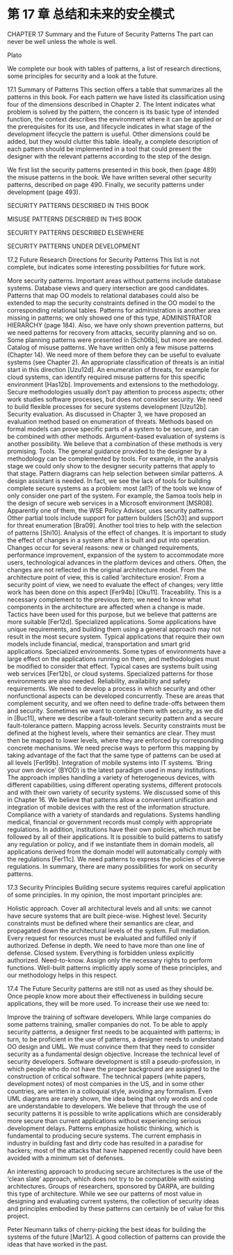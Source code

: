 # 第 17 章 总结和未来的安全模式

CHAPTER 17
Summary and the Future of Security Patterns
The part can never be well unless the whole is well.

Plato

We complete our book with tables of patterns, a list of research directions, some principles for security and a look at the future.

17.1 Summary of Patterns
This section offers a table that summarizes all the patterns in this book. For each pattern we have listed its classification using four of the dimensions described in Chapter 2. The Intent indicates what problem is solved by the pattern, the concern is its basic type of intended function, the context describes the environment where it can be applied or the prerequisites for its use, and lifecycle indicates in what stage of the development lifecycle the pattern is useful. Other dimensions could be added, but they would clutter this table. Ideally, a complete description of each pattern should be implemented in a tool that could present the designer with the relevant patterns according to the step of the design.

We first list the security patterns presented in this book, then (page 489) the misuse patterns in the book. We have written several other security patterns, described on page 490. Finally, we security patterns under development (page 493).

SECURITY PATTERNS DESCRIBED IN THIS BOOK




















MISUSE PATTERNS DESCRIBED IN THIS BOOK




SECURITY PATTERNS DESCRIBED ELSEWHERE








SECURITY PATTERNS UNDER DEVELOPMENT




17.2 Future Research Directions for Security Patterns
This list is not complete, but indicates some interesting possibilities for future work.

 More security patterns. Important areas without patterns include database systems. Database views and query intersection are good candidates. Patterns that map OO models to relational databases could also be extended to map the security constraints defined in the OO model to the corresponding relational tables.
Patterns for administration is another area missing in patterns; we only showed one of this type, ADMINISTRATOR HIERARCHY (page 184). Also, we have only shown prevention patterns, but we need patterns for recovery from attacks, security planning and so on. Some planning patterns were presented in [Sch06b], but more are needed.
 Catalog of misuse patterns. We have written only a few misuse patterns (Chapter 14). We need more of them before they can be useful to evaluate systems (see Chapter 2). An appropriate classification of threats is an initial start in this direction [Uzu12d]. An enumeration of threats, for example for cloud systems, can identify required misuse patterns for this specific environment [Has12b].
 Improvements and extensions to the methodology. Secure methodologies usually don’t pay attention to process aspects; other work studies software processes, but does not consider security. We need to build flexible processes for secure systems development [Uzu12b].
 Security evaluation. As discussed in Chapter 3, we have proposed an evaluation method based on enumeration of threats. Methods based on formal models can prove specific parts of a system to be secure, and can be combined with other methods. Argument-based evaluation of systems is another possibility. We believe that a combination of these methods is very promising.
 Tools. The general guidance provided to the designer by a methodology can be complemented by tools. For example, in the analysis stage we could only show to the designer security patterns that apply to that stage. Pattern diagrams can help selection between similar patterns. A design assistant is needed. In fact, we see the lack of tools for building complete secure systems as a problem: most (all?) of the tools we know of only consider one part of the system. For example, the Samoa tools help in the design of secure web services in a Microsoft environment [MSR08]. Apparently one of them, the WSE Policy Advisor, uses security patterns. Other partial tools include support for pattern builders [Sch03] and support for threat enumeration [Bra09]. Another tool tries to help with the selection of patterns [Shi10].
 Analysis of the effect of changes. It is important to study the effect of changes in a system after it is built and put into operation. Changes occur for several reasons: new or changed requirements, performance improvement, expansion of the system to accommodate more users, technological advances in the platform devices and others. Often, the changes are not reflected in the original architecture model. From the architecture point of view, this is called ‘architecture erosion’. From a security point of view, we need to evaluate the effect of changes; very little work has been done on this aspect [Fer94b] [Oku11].
 Traceability. This is a necessary complement to the previous item; we need to know what components in the architecture are affected when a change is made. Tactics have been used for this purpose, but we believe that patterns are more suitable [Fer12d].
 Specialized applications. Some applications have unique requirements, and building them using a general approach may not result in the most secure system. Typical applications that require their own models include financial, medical, transportation and smart grid applications.
 Specialized environments. Some types of environments have a large effect on the applications running on them, and methodologies must be modified to consider that effect. Typical cases are systems built using web services [Fer12b], or cloud systems. Specialized patterns for those environments are also needed.
 Reliability, availability and safety requirements. We need to develop a process in which security and other nonfunctional aspects can be developed concurrently. These are areas that complement security, and we often need to define trade-offs between them and security. Sometimes we want to combine them with security, as we did in [Buc11], where we describe a fault-tolerant security pattern and a secure fault-tolerance pattern.
 Mapping across levels. Security constraints must be defined at the highest levels, where their semantics are clear. They must then be mapped to lower levels, where they are enforced by corresponding concrete mechanisms. We need precise ways to perform this mapping by taking advantage of the fact that the same type of patterns can be used at all levels [Fer99b].
 Integration of mobile systems into IT systems. ‘Bring your own device’ (BYOD) is the latest paradigm used in many institutions. The approach implies handling a variety of heterogeneous devices, with different capabilities, using different operating systems, different protocols and with their own variety of security systems. We discussed some of this in Chapter 16. We believe that patterns allow a convenient unification and integration of mobile devices with the rest of the information structure.
 Compliance with a variety of standards and regulations. Systems handling medical, financial or government records must comply with appropriate regulations. In addition, institutions have their own policies, which must be followed by all of their applications. It is possible to build patterns to satisfy any regulation or policy, and if we instantiate them in domain models, all applications derived from the domain model will automatically comply with the regulations [Fer11c]. We need patterns to express the policies of diverse regulations.
In summary, there are many possibilities for work on security patterns.

17.3 Security Principles
Building secure systems requires careful application of some principles. In my opinion, the most important principles are:

 Holistic approach. Cover all architectural levels and all units: we cannot have secure systems that are built piece-wise.
 Highest level. Security constraints must be defined where their semantics are clear, and propagated down the architectural levels of the system.
 Full mediation. Every request for resources must be evaluated and fulfilled only if authorized.
 Defense in depth. We need to have more than one line of defense.
 Closed system. Everything is forbidden unless explicitly authorized.
 Need-to-know. Assign only the necessary rights to perform functions.
Well-built patterns implicitly apply some of these principles, and our methodology helps in this respect.

17.4 The Future
Security patterns are still not as used as they should be. Once people know more about their effectiveness in building secure applications, they will be more used. To increase their use we need to:

 Improve the training of software developers. While large companies do some patterns training, smaller companies do not. To be able to apply security patterns, a designer first needs to be acquainted with patterns; in turn, to be proficient in the use of patterns, a designer needs to understand OO design and UML. We must convince them that they need to consider security as a fundamental design objective.
 Increase the technical level of security developers. Software development is still a pseudo-profession, in which people who do not have the proper background are assigned to the construction of critical software. The technical papers (white papers, development notes) of most companies in the US, and in some other countries, are written in a colloquial style, avoiding any formalism. Even UML diagrams are rarely shown, the idea being that only words and code are understandable to developers.
We believe that through the use of security patterns it is possible to write applications which are considerably more secure than current applications without experiencing serious development delays. Patterns emphasize holistic thinking, which is fundamental to producing secure systems. The current emphasis in industry in building fast and dirty code has resulted in a paradise for hackers; most of the attacks that have happened recently could have been avoided with a minimum set of defenses.

An interesting approach to producing secure architectures is the use of the ‘clean slate’ approach, which does not try to be compatible with existing architectures. Groups of researchers, sponsored by DARPA, are building this type of architecture. While we see our patterns of most value in designing and evaluating current systems, the collection of security ideas and principles embodied by these patterns can certainly be of value for this project.

Peter Neumann talks of cherry-picking the best ideas for building the systems of the future [Mar12]. A good collection of patterns can provide the ideas that have worked in the past.